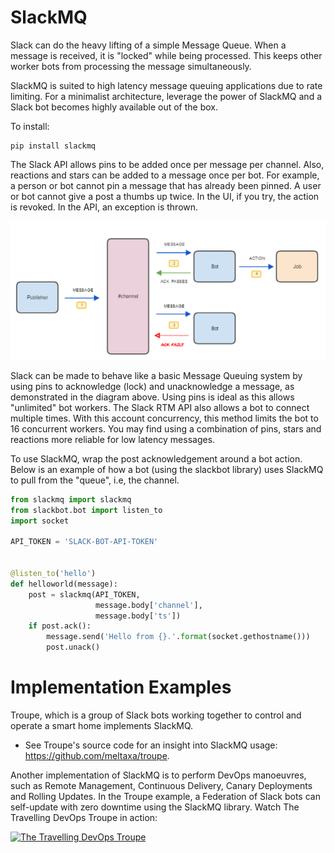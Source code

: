 # SlackMQ

Slack can do the heavy lifting of a simple Message Queue. When a message is received,
it is "locked" while being processed. This keeps other worker bots from processing the
message simultaneously.

SlackMQ is suited to high latency message queuing applications due to rate limiting.
For a minimalist architecture, leverage the power of SlackMQ and a Slack bot becomes 
highly available out of the box.

To install:
```
pip install slackmq
```

The Slack API allows pins to be added once per message per channel. Also, reactions
and stars can be added to a message once per bot. For example, a person or bot cannot
pin a message that has already been pinned. A user or bot cannot give a post a thumbs 
up twice. In the UI, if you try, the action is revoked. In the API, an exception is 
thrown.

![SlackMQ workflow](docs/slackmq-workflow.png)

Slack can be made to behave like a basic Message Queuing system by using pins to 
acknowledge (lock) and unacknowledge a message, as demonstrated in the diagram above. 
Using pins is ideal as this allows "unlimited" bot workers. The Slack RTM API also 
allows a bot to connect multiple times. With this account concurrency, this method 
limits the bot to 16 concurrent workers. You may find using a combination of pins, 
stars and reactions more reliable for low latency messages.

To use SlackMQ, wrap the post acknowledgement around a bot action. Below is an example
of how a bot (using the slackbot library) uses SlackMQ to pull from the "queue", i.e, 
the channel.

```python
from slackmq import slackmq
from slackbot.bot import listen_to
import socket

API_TOKEN = 'SLACK-BOT-API-TOKEN'


@listen_to('hello')
def helloworld(message):
    post = slackmq(API_TOKEN,
                   message.body['channel'], 
                   message.body['ts'])
    if post.ack():
        message.send('Hello from {}.'.format(socket.gethostname()))
        post.unack()
```

# Implementation Examples

Troupe, which is a group of Slack bots working together to control and operate a smart 
home implements SlackMQ. 
- See Troupe's source code for an insight into SlackMQ usage: https://github.com/meltaxa/troupe.

Another implementation of SlackMQ is to perform DevOps manoeuvres, such as
Remote Management, Continuous Delivery, Canary Deployments and Rolling Updates. In the
Troupe example, a Federation of Slack bots can self-update with zero downtime using the
SlackMQ library. Watch The Travelling DevOps Troupe in action:

[![The Travelling DevOps Troupe](http://img.youtube.com/vi/7TuYA2jt-Vc/0.jpg)](https://www.youtube.com/watch?v=7TuYA2jt-Vc "The Travelling DevOps Troupe")
